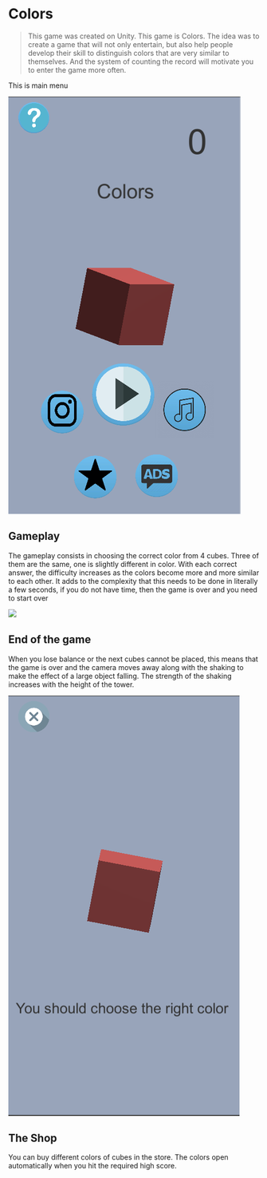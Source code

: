 # Colors
> This game was created on Unity. This game is Colors. The idea was to create a game that will not only entertain, but also help people develop their skill to distinguish colors that are very similar to themselves. And the system of counting the record will motivate you to enter the game more often.

This is main menu

![alt text](screenshots/game1.png)

## Gameplay


The gameplay consists in choosing the correct color from 4 cubes. Three of them are the same, one is slightly different in color. With each correct answer, the difficulty increases as the colors become more and more similar to each other. It adds to the complexity that this needs to be done in literally a few seconds, if you do not have time, then the game is over and you need to start over

![](screenshots/game2.png)

## End of the game

When you lose balance or the next cubes cannot be placed, this means that the game is over and the camera moves away along with the shaking to make the effect of a large object falling. The strength of the shaking increases with the height of the tower.

![](screenshots/game3.png)

## The Shop
You can buy different colors of cubes in the store. The colors open automatically when you hit the required high score.

